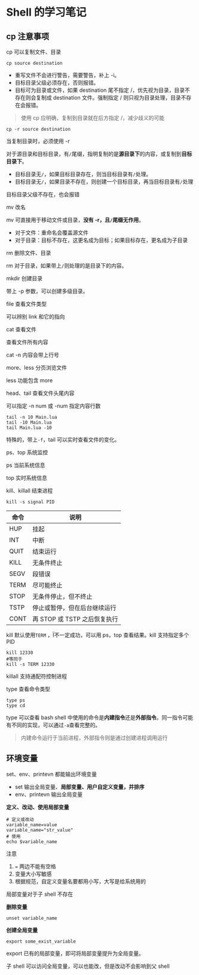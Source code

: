 # Shell 的学习笔记

## cp 注意事项

cp 可以复制文件、目录

```shell
cp source destination
```

- 重写文件不会进行警告，需要警告，补上 -i。
- 目标目录父级必须存在，否则报错。
- 目标可为目录或文件，如果 destination 尾不指定 /，优先视为目录，目录不存在则会复制成 destination 文件。强制指定 / 则只视为目录处理，目录不存在会报错。

> 使用 cp 应明确，复制到目录就在后方指定 /，减少歧义的可能



```shell
cp -r source destination
```

当复制目录时，必须使用 -r

对于源目录和目标目录，有`/`尾缀，指明复制的是**源目录下**的内容，或复制到**目标目录下**。

- 目标目录无`/`，如果目标目录存在，则当目标目录有`/`处理。
- 目标目录无`/`，如果目录不存在，则创建一个目标目录，再当目标目录有`/`处理

目标目录父级不存在，也会报错



mv 改名

mv 可直接用于移动文件或目录，**没有 -r，且`/`尾缀无作用**。

- 对于文件：重命名会覆盖源文件
- 对于目录：目标不存在，这更名成为目标；如果目标存在，更名成为子目录



rm 删除文件、目录

rm 对于目录，如果带上`/`则处理的是目录下的内容。



mkdir 创建目录

带上 -p 参数，可以创建多级目录。



file 查看文件类型

可以辨别 link 和它的指向



cat 查看文件

查看文件所有内容

cat -n 内容会带上行号



more、less 分页浏览文件

less 功能包含 more



head、tail 查看文件头尾内容

可以指定 -n num 或 -num 指定内容行数

```shell
tail -n 10 Main.lua
tail -10 Main.lua
tail Main.lua -10
```

特殊的，带上`-f`，tail 可以实时查看文件的变化。



ps、top 系统监控

ps 当前系统信息

top 实时系统信息



kill、killall 结束进程

```shell
kill -s signal PID
```

| 命令 | 说明                         |
| ---- | ---------------------------- |
| HUP  | 挂起                         |
| INT  | 中断                         |
| QUIT | 结束运行                     |
| KILL | 无条件终止                   |
| SEGV | 段错误                       |
| TERM | 尽可能终止                   |
| STOP | 无条件停止，但不终止         |
| TSTP | 停止或暂停，但在后台继续运行 |
| CONT | 再 STOP 或 TSTP 之后恢复执行 |

kill 默认使用`TERM` ，Ï不一定成功，可以用 ps，top 查看结果。kill 支持指定多个 PID

```shell
kill 12330
#等同于
kill -s TERM 12330
```



killall 支持通配符控制进程



type 查看命令类型

```shell
type ps
type cd
```

type 可以查看 bash shell 中使用的命令是**内建指令**还是**外部指令**。同一指令可能有不同的实现，可以通过`-a`查看完整的。

> 内建命令运行于当前进程，外部指令则是通过创建进程调用运行



## 环境变量

set、env、printevn 都能输出环境变量

- set 输出全局变量、**局部变量、用户自定义变量，并排序**
- env、printevn 输出全局变量



**定义、改动、使用局部变量**

```shell
# 定义或改动
variable_name=value
variable_name="str_value"
# 使用
echo $variable_name
```

注意

1. `=` 两边不能有空格
2. 变量大小写敏感
3. 根据规范，自定义变量名要都用小写，大写是给系统用的

局部变量对于子 shell 不存在



**删除变量**

```shell
unset variable_name
```



**创建全局变量**

```shell
export some_exist_variable
```

export 已有的局部变量，即可将局部变量提升为全局变量。

子 shell 可以访问全局变量，可以也能改，但是改动不会影响到父 shell



